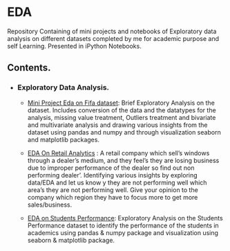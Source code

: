 # EDA
Repository Containing of mini projects and notebooks of Exploratory data analysis on different datasets completed by me for academic purpose and self Learning. Presented in iPython Notebooks.
## Contents.
- ### Exploratory Data Analysis.

     - [Mini Project Eda on Fifa dataset](https://github.com/VikasHM66/EDA/blob/main/EDA%20%20ON%20FIFA%20DATASET.ipynb): Brief Exploratory Analysis on the dataset. Includes conversion of the data and the datatypes for the analysis, missing value treatment, Outliers treatment and bivariate and multivariate analysis and drawing various insights from the dataset using pandas and numpy and through visualization seaborn and matplotlib packages.

     - [EDA On Retail Analytics](https://github.com/VikasHM66/EDA/blob/main/EDA%20-%20Retail%20Analytics) : A retail company which sell’s windows through a dealer’s medium, and they feel’s they are losing business due to improper performance of the dealer so find out non performing dealer’. Identifying various insights by exploring data/EDA and let us know y they are not performing well which area’s they are not performing well. Give your opinion to the company which region they have to focus more to get more sales/business.

     - [EDA on Students Performance](https://github.com/VikasHM66/EDA/blob/main/EDA%20%20-%20ACTIVITY%2001.ipynb): Exploratory Analysis on the Students Performance dataset to identify the performance of the students in academics using pandas & numpy package and visualization using seaborn & matplotlib package.

     



